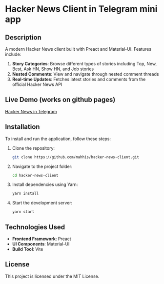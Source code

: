 # Hacker News Client in Telegram mini app

## Description

A modern Hacker News client built with Preact and Material-UI. Features include:

1. **Story Categories**: Browse different types of stories including Top, New, Best, Ask HN, Show HN, and Job stories
2. **Nested Comments**: View and navigate through nested comment threads
3. **Real-time Updates**: Fetches latest stories and comments from the official Hacker News API

## Live Demo (works on github pages)

[Hacker News in Telegram](https://t.me/HackerNewsAppBot/hackernews)

## Installation

To install and run the application, follow these steps:

1. Clone the repository:
    ```bash
    git clone https://github.com/mahhis/hacker-news-client.git
    ```

2. Navigate to the project folder:
    ```bash
    cd hacker-news-client
    ```

3. Install dependencies using Yarn:
    ```bash
    yarn install
    ```

4. Start the development server:
    ```bash
    yarn start
    ```

## Technologies Used

- **Frontend Framework**: Preact
- **UI Components**: Material-UI
- **Build Tool**: Vite

## License

This project is licensed under the MIT License.




